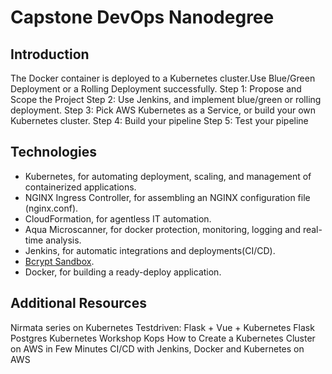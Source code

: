 # Capstone DevOps Nanodegree

## Introduction

The Docker container is deployed to a Kubernetes cluster.Use Blue/Green Deployment or a Rolling Deployment successfully.
Step 1: Propose and Scope the Project
Step 2: Use Jenkins, and implement blue/green or rolling deployment.
Step 3: Pick AWS Kubernetes as a Service, or build your own Kubernetes cluster.
Step 4: Build your pipeline
Step 5: Test your pipeline

## Technologies

* Kubernetes, for automating deployment, scaling, and management of containerized applications.
* NGINX Ingress Controller, for assembling an NGINX configuration file (nginx.conf).
* CloudFormation, for agentless IT automation.
* Aqua Microscanner, for docker protection, monitoring, logging and real-time analysis.
* Jenkins, for automatic integrations and deployments(CI/CD).
* [Bcrypt Sandbox](https://github.com/felladrin/bcrypt-sandbox).
* Docker, for building a ready-deploy application.


## Additional Resources

Nirmata series on Kubernetes
Testdriven: Flask + Vue + Kubernetes
Flask Postgres Kubernetes Workshop
Kops
How to Create a Kubernetes Cluster on AWS in Few Minutes 
CI/CD with Jenkins, Docker and Kubernetes on AWS
